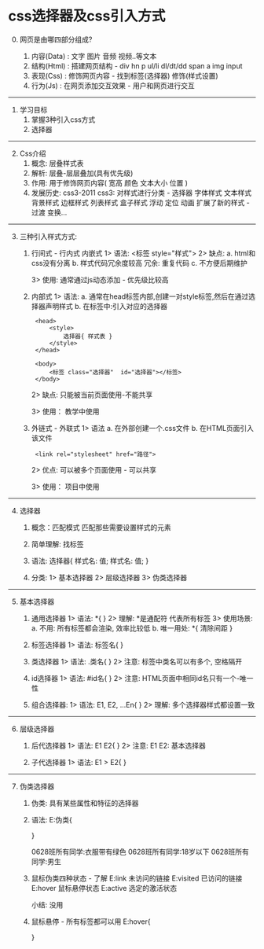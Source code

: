 # css选择器及css引入方式
0. 网页是由哪四部分组成?

    1) 内容(Data) : 文字 图片 音频 视频..等文本
    2) 结构(Html) : 搭建网页结构 - div hn p ul/li dl/dt/dd span a img input
    3) 表现(Css)  : 修饰网页内容 - 找到标签(选择器)  修饰(样式设置)
    4) 行为(Js)   : 在网页添加交互效果 - 用户和网页进行交互  

----------------------------------------------------------------

1. 学习目标
    1) 掌握3种引入css方式
    2) 选择器

----------------------------------------------------------------

2. Css介绍  
    1) 概念: 层叠样式表
    2) 解析: 层叠-层层叠加(具有优先级)
    3) 作用: 用于修饰网页内容( 宽高 颜色 文本大小 位置 )
    4) 发展历史: css3-2011
        css3: 对样式进行分类 - 选择器 字体样式 文本样式 背景样式 边框样式 列表样式 盒子样式 浮动 定位 动画
              扩展了新的样式 - 过渡 变换...

----------------------------------------------------------------

3. 三种引入样式方式: 

    1) 行间式 - 行内式 内嵌式
        1> 语法: <标签 style="样式">
        2> 缺点: 
            a. html和css没有分离
            b. 样式代码冗余度较高  冗余: 重复代码
            c. 不方便后期维护

        3> 使用: 通常通过js动态添加 - 优先级比较高


    2) 内部式
        1> 语法:
            a. 通常在head标签内部,创建一对style标签,然后在通过选择器声明样式
            b. 在标签中:引入对应的选择器

            <head>
                <style>
                    选择器{ 样式表 }
                </style>
            </head>
        
            <body>
                <标签 class="选择器"  id="选择器"></标签>
            </body>

        2> 缺点: 只能被当前页面使用-不能共享

        3> 使用： 教学中使用


    3) 外链式 - 外联式
        1> 语法
            a. 在外部创建一个.css文件
            b. 在HTML页面引入该文件

            <link rel="stylesheet" href="路径">

        2> 优点: 可以被多个页面使用 - 可以共享

        3> 使用： 项目中使用

----------------------------------------------------------------

4. 选择器
    1) 概念：匹配模式  匹配那些需要设置样式的元素
    2) 简单理解: 找标签
    3) 语法: 
        选择器{
            样式名: 值;
            样式名: 值;
        }

    4) 分类: 
        1> 基本选择器
        2> 层级选择器
        3> 伪类选择器

----------------------------------------------------------------

5. 基本选择器
    
    1) 通用选择器
        1> 语法: *{ }
        2> 理解: *是通配符  代表所有标签
        3> 使用场景:
            a. 不用: 所有标签都会渲染, 效率比较低
            b. 唯一用处: *{ 清除间距 }


    2) 标签选择器
        1> 语法: 标签名{  }
       

    
    3) 类选择器
        1> 语法: .类名{ }
        2> 注意: 标签中类名可以有多个, 空格隔开
            <div class="box news"></div>

    4) id选择器
        1> 语法: #id名{ }
        2> 注意: HTML页面中相同id名只有一个-唯一性

    5) 组合选择器: 
        1> 语法: E1, E2, ...En{  }
        2> 理解: 多个选择器样式都设置一致

----------------------------------------------------------------

6. 层级选择器

    1) 后代选择器
        1> 语法: E1 E2{  }
        2> 注意: 
            E1 E2: 基本选择器


    2) 子代选择器
        1> 语法: E1 > E2{  }

----------------------------------------------------------------

7. 伪类选择器

    1) 伪类: 具有某些属性和特征的选择器
    2) 语法: 
        E:伪类{

        }

        0628班所有同学:衣服带有绿色
        0628班所有同学:18岁以下
        0628班所有同学:男生

    3) 鼠标伪类四种状态 - 了解 
        E:link	    未访问的链接
        E:visited	已访问的链接
        E:hover	    鼠标悬停状态
        E:active	选定的激活状态

        小结: 没用
    

    4) 鼠标悬停 - 所有标签都可以用
        E:hover{
            
        }



























